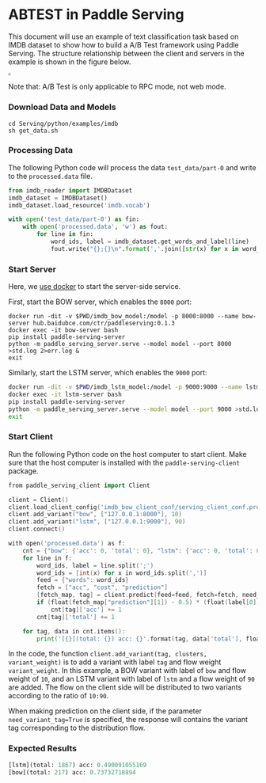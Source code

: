 # ABTEST in Paddle Serving

This document will use an example of text classification task based on IMDB dataset to show how to build a A/B Test framework using Paddle Serving. The structure relationship between the client and servers in the example is shown in the figure below.

<img src="/abtest.png" style="zoom:33%;" />

Note that:  A/B Test is only applicable to RPC mode, not web mode.

### Download Data and Models

```shell
cd Serving/python/examples/imdb
sh get_data.sh
```

### Processing Data

The following Python code will process the data `test_data/part-0` and write to the `processed.data` file.

``` python
from imdb_reader import IMDBDataset
imdb_dataset = IMDBDataset()
imdb_dataset.load_resource('imdb.vocab')

with open('test_data/part-0') as fin:
    with open('processed.data', 'w') as fout:
        for line in fin:
            word_ids, label = imdb_dataset.get_words_and_label(line)
            fout.write("{};{}\n".format(','.join([str(x) for x in word_ids]), label[0]))
```

### Start Server

Here, we [use docker](https://github.com/PaddlePaddle/Serving/blob/develop/doc/RUN_IN_DOCKER.md) to start the server-side service. 

First, start the BOW server, which enables the `8000` port:

``` shell
docker run -dit -v $PWD/imdb_bow_model:/model -p 8000:8000 --name bow-server hub.baidubce.com/ctr/paddleserving:0.1.3
docker exec -it bow-server bash
pip install paddle-serving-server
python -m paddle_serving_server.serve --model model --port 8000 >std.log 2>err.log &
exit
```

Similarly, start the LSTM server, which enables the `9000` port:

```bash
docker run -dit -v $PWD/imdb_lstm_model:/model -p 9000:9000 --name lstm-server hub.baidubce.com/ctr/paddleserving:0.1.3
docker exec -it lstm-server bash
pip install paddle-serving-server
python -m paddle_serving_server.serve --model model --port 9000 >std.log 2>err.log &
exit
```

### Start Client

Run the following Python code on the host computer to start client. Make sure that the host computer is installed with the `paddle-serving-client` package.

``` go
from paddle_serving_client import Client

client = Client()
client.load_client_config('imdb_bow_client_conf/serving_client_conf.prototxt')
client.add_variant("bow", ["127.0.0.1:8000"], 10)
client.add_variant("lstm", ["127.0.0.1:9000"], 90)
client.connect()

with open('processed.data') as f:
    cnt = {"bow": {'acc': 0, 'total': 0}, "lstm": {'acc': 0, 'total': 0}}
    for line in f:
        word_ids, label = line.split(';')
        word_ids = [int(x) for x in word_ids.split(',')]
        feed = {"words": word_ids}
        fetch = ["acc", "cost", "prediction"]
        [fetch_map, tag] = client.predict(feed=feed, fetch=fetch, need_variant_tag=True)
        if (float(fetch_map["prediction"][1]) - 0.5) * (float(label[0]) - 0.5) > 0:
            cnt[tag]['acc'] += 1
        cnt[tag]['total'] += 1

    for tag, data in cnt.items():
        print('[{}](total: {}) acc: {}'.format(tag, data['total'], float(data['acc']) / float(data['total'])))
```

In the code, the function `client.add_variant(tag, clusters, variant_weight)` is to add a variant with label `tag` and flow weight `variant_weight`. In this example, a BOW variant with label of `bow` and flow weight of `10`, and an LSTM variant with label of `lstm` and a flow weight of `90` are added. The flow on the client side will be distributed to two variants according to the ratio of `10:90`.

When making prediction on the client side, if the parameter `need_variant_tag=True` is specified, the response will contains the variant tag corresponding to the distribution flow.

### Expected Results

``` python
[lstm](total: 1867) acc: 0.490091055169
[bow](total: 217) acc: 0.73732718894
```
